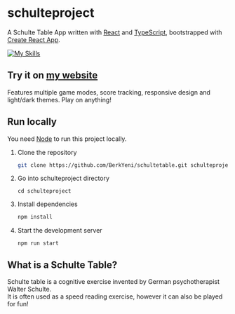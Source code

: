# schulteproject
A Schulte Table App written with [React](https://react.dev/) and [TypeScript](https://www.typescriptlang.org/), bootstrapped with [Create React App](https://github.com/facebook/create-react-app).  
  
[![My Skills](https://skillicons.dev/icons?i=react,ts)](https://skillicons.dev)  
  
## Try it on [my website](https://berkyeni.com/schulteproject/)
Features multiple game modes, score tracking, responsive design and light/dark themes. Play on anything!  


## Run locally
You need [Node](https://docs.npmjs.com/downloading-and-installing-node-js-and-npm) to run this project locally.  

1. Clone the repository  
   ```bash
   git clone https://github.com/BerkYeni/schultetable.git schulteproject
   ```
2. Go into schulteproject directory
   ```bask
   cd schulteproject
   ```
3. Install dependencies
   ```bash
   npm install
   ```
4. Start the development server
   ```bask
   npm run start
   ```


## What is a Schulte Table?
Schulte table is a cognitive exercise invented by German psychotherapist Walter Schulte.  
It is often used as a speed reading exercise, however it can also be played for fun!
